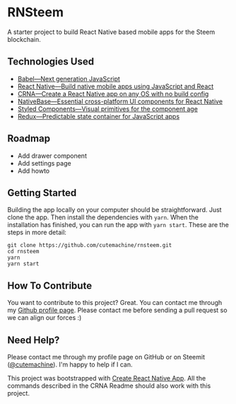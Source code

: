 # RNSteem

A starter project to build React Native based mobile apps for the Steem blockchain.


## Technologies Used

- [Babel—Next generation JavaScript](https://babeljs.io)
- [React Native—Build native mobile apps using JavaScript and React](https://facebook.github.io/react-native/)
- [CRNA—Create a React Native app on any OS with no build config](https://github.com/react-community/create-react-native-app)
- [NativeBase—Essential cross-platform UI components for React Native](https://nativebase.io/)
- [Styled Components—Visual primitives for the component age](https://www.styled-components.com/)
- [Redux—Predictable state container for JavaScript apps](https://redux.js.org/)


## Roadmap

- Add drawer component
- Add settings page
- Add howto


## Getting Started

Building the app locally on your computer should be straightforward. Just clone the app. Then install the dependencies with `yarn`. When the installation has finished, you can run the app with `yarn start`. These are the steps in more detail:

    git clone https://github.com/cutemachine/rnsteem.git
    cd rnsteem
    yarn
    yarn start


## How To Contribute

You want to contribute to this project? Great. You can contact me through my [Github profile page](https://github.com/cutemachine). Please contact me before sending a pull request so we can align our forces :)


## Need Help?

Please contact me through my profile page on GitHub or on Steemit ([@cutemachine](https://steemit.com/@cutemachine)). I'm happy to help if I can.

This project was bootstrapped with [Create React Native App](https://github.com/react-community/create-react-native-app).
All the commands described in the CRNA Readme should also work with this project.

